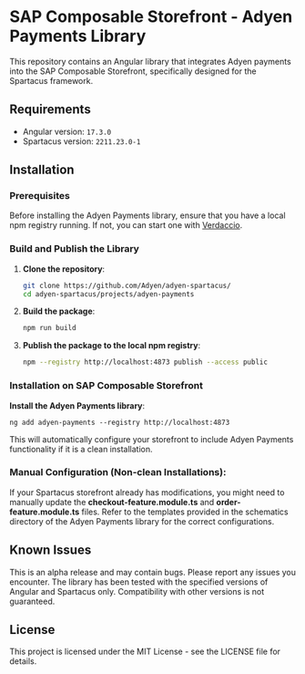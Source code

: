 # SAP Composable Storefront - Adyen Payments Library

This repository contains an Angular library that integrates Adyen payments into the SAP Composable Storefront, specifically designed for the Spartacus framework. 
## Requirements

- Angular version: `17.3.0`
- Spartacus version: `2211.23.0-1`

## Installation

### Prerequisites

Before installing the Adyen Payments library, ensure that you have a local npm registry running. If not, you can start one with [Verdaccio](https://verdaccio.org/).

### Build and Publish the Library

1. **Clone the repository**:
   ```bash
   git clone https://github.com/Adyen/adyen-spartacus/
   cd adyen-spartacus/projects/adyen-payments
   ```
2. **Build the package**:

    ```bash
    npm run build
    ```
3. **Publish the package to the local npm registry**:

    ```bash
    npm --registry http://localhost:4873 publish --access public
    ```
### Installation on SAP Composable Storefront

**Install the Adyen Payments library**:

    ng add adyen-payments --registry http://localhost:4873

This will automatically configure your storefront to include Adyen Payments functionality if it is a clean installation.

### Manual Configuration (Non-clean Installations):

If your Spartacus storefront already has modifications, you might need to manually update the **checkout-feature.module.ts** and **order-feature.module.ts** files.
Refer to the templates provided in the schematics directory of the Adyen Payments library for the correct configurations.

## Known Issues
This is an alpha release and may contain bugs. Please report any issues you encounter.
The library has been tested with the specified versions of Angular and Spartacus only. Compatibility with other versions is not guaranteed.

## License
This project is licensed under the MIT License - see the LICENSE file for details.
